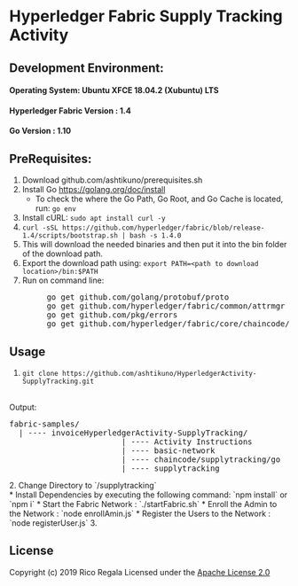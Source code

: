 # Hyperledger Fabric Supply Tracking Activity

## Development Environment:
#### Operating System: Ubuntu XFCE 18.04.2 (Xubuntu) LTS
#### Hyperledger Fabric Version : 1.4
#### Go Version : 1.10

## PreRequisites:
1. Download github.com/ashtikuno/prerequisites.sh
2. Install Go https://golang.org/doc/install
    <br/>
    * To check the where the Go Path, Go Root, and Go Cache is located, run: `go env`
3. Install cURL: `sudo apt install curl -y`
4. `curl -sSL https://github.com/hyperledger/fabric/blob/release-1.4/scripts/bootstrap.sh | bash -s 1.4.0`
5. This will download the needed binaries and then put it into the bin folder of the download path.
6. Export the download path using: `export PATH=<path to download location>/bin:$PATH`
7. Run on command line:
<pre>
        go get github.com/golang/protobuf/proto
        go get github.com/hyperledger/fabric/common/attrmgr
        go get github.com/pkg/errors
        go get github.com/hyperledger/fabric/core/chaincode/lib/cid
</pre>

## Usage
1. `git clone https://github.com/ashtikuno/HyperledgerActivity-SupplyTracking.git`
<br/>
Output:
<pre>fabric-samples/
  | ---- invoiceHyperledgerActivity-SupplyTracking/
                        | ---- Activity Instructions
                        | ---- basic-network
                        | ---- chaincode/supplytracking/go
                        | ---- supplytracking
</pre>
2. Change Directory to `/supplytracking` 
  <br/>
      * Install Dependencies by executing the following command: `npm install` or `npm i`
      * Start the Fabric Network : `./startFabric.sh`
      * Enroll the Admin to the Network : `node enrollAmin.js`
      * Register the Users to the Network : `node registerUser.js`
3. 

## License

Copyright (c) 2019 Rico Regala
Licensed under the [Apache License 2.0](LICENSE)